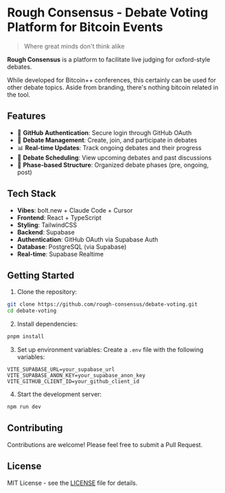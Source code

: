 # Rough Consensus - Debate Voting Platform for Bitcoin Events

> Where great minds don't think alike

**Rough Consensus** is a platform to facilitate live judging for oxford-style debates.

While developed for Bitcoin++ conferences, this certainly can be used for other debate topics. Aside from branding, there's nothing bitcoin related in the tool.

## Features

- 🔐 **GitHub Authentication**: Secure login through GitHub OAuth
- 💬 **Debate Management**: Create, join, and participate in debates
- 📊 **Real-time Updates**: Track ongoing debates and their progress
- 📅 **Debate Scheduling**: View upcoming debates and past discussions
- 🎯 **Phase-based Structure**: Organized debate phases (pre, ongoing, post)

## Tech Stack

- **Vibes**: bolt.new + Claude Code + Cursor
- **Frontend**: React + TypeScript
- **Styling**: TailwindCSS
- **Backend**: Supabase
- **Authentication**: GitHub OAuth via Supabase Auth
- **Database**: PostgreSQL (via Supabase)
- **Real-time**: Supabase Realtime

## Getting Started

1. Clone the repository:

```bash
git clone https://github.com/rough-consensus/debate-voting.git
cd debate-voting
```

2. Install dependencies:

```bash
pnpm install
```

3. Set up environment variables:
   Create a `.env` file with the following variables:

```env
VITE_SUPABASE_URL=your_supabase_url
VITE_SUPABASE_ANON_KEY=your_supabase_anon_key
VITE_GITHUB_CLIENT_ID=your_github_client_id
```

4. Start the development server:

```bash
npm run dev
```

## Contributing

Contributions are welcome! Please feel free to submit a Pull Request.

## License

MIT License - see the [LICENSE](LICENSE) file for details.
